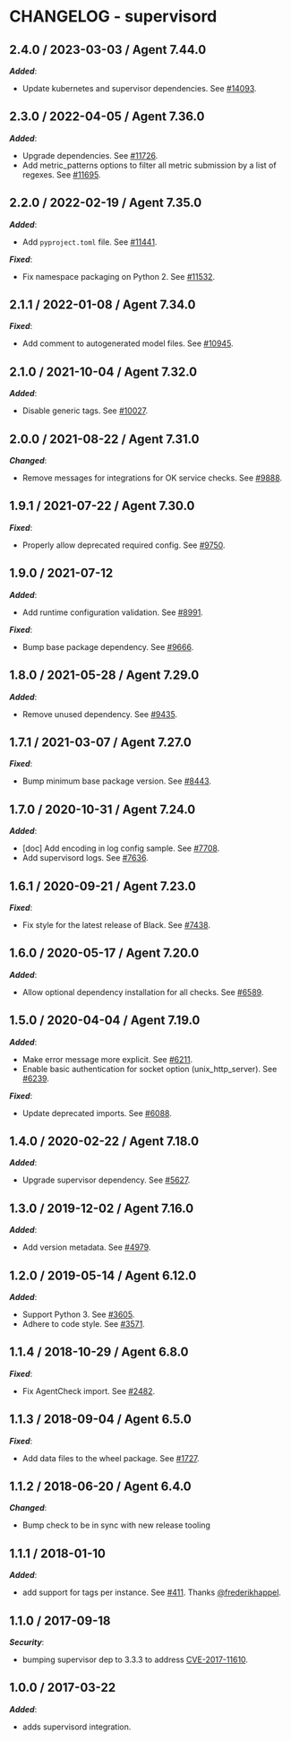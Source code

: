 # CHANGELOG - supervisord

## 2.4.0 / 2023-03-03 / Agent 7.44.0

***Added***: 

* Update kubernetes and supervisor dependencies. See [#14093](https://github.com/DataDog/integrations-core/pull/14093).


## 2.3.0 / 2022-04-05 / Agent 7.36.0

***Added***: 

* Upgrade dependencies. See [#11726](https://github.com/DataDog/integrations-core/pull/11726).
* Add metric_patterns options to filter all metric submission by a list of regexes. See [#11695](https://github.com/DataDog/integrations-core/pull/11695).


## 2.2.0 / 2022-02-19 / Agent 7.35.0

***Added***: 

* Add `pyproject.toml` file. See [#11441](https://github.com/DataDog/integrations-core/pull/11441).

***Fixed***: 

* Fix namespace packaging on Python 2. See [#11532](https://github.com/DataDog/integrations-core/pull/11532).


## 2.1.1 / 2022-01-08 / Agent 7.34.0

***Fixed***: 

* Add comment to autogenerated model files. See [#10945](https://github.com/DataDog/integrations-core/pull/10945).


## 2.1.0 / 2021-10-04 / Agent 7.32.0

***Added***: 

* Disable generic tags. See [#10027](https://github.com/DataDog/integrations-core/pull/10027).


## 2.0.0 / 2021-08-22 / Agent 7.31.0

***Changed***: 

* Remove messages for integrations for OK service checks. See [#9888](https://github.com/DataDog/integrations-core/pull/9888).


## 1.9.1 / 2021-07-22 / Agent 7.30.0

***Fixed***: 

* Properly allow deprecated required config. See [#9750](https://github.com/DataDog/integrations-core/pull/9750).


## 1.9.0 / 2021-07-12

***Added***: 

* Add runtime configuration validation. See [#8991](https://github.com/DataDog/integrations-core/pull/8991).

***Fixed***: 

* Bump base package dependency. See [#9666](https://github.com/DataDog/integrations-core/pull/9666).


## 1.8.0 / 2021-05-28 / Agent 7.29.0

***Added***: 

* Remove unused dependency. See [#9435](https://github.com/DataDog/integrations-core/pull/9435).


## 1.7.1 / 2021-03-07 / Agent 7.27.0

***Fixed***: 

* Bump minimum base package version. See [#8443](https://github.com/DataDog/integrations-core/pull/8443).


## 1.7.0 / 2020-10-31 / Agent 7.24.0

***Added***: 

* [doc] Add encoding in log config sample. See [#7708](https://github.com/DataDog/integrations-core/pull/7708).
* Add supervisord logs. See [#7636](https://github.com/DataDog/integrations-core/pull/7636).


## 1.6.1 / 2020-09-21 / Agent 7.23.0

***Fixed***: 

* Fix style for the latest release of Black. See [#7438](https://github.com/DataDog/integrations-core/pull/7438).


## 1.6.0 / 2020-05-17 / Agent 7.20.0

***Added***: 

* Allow optional dependency installation for all checks. See [#6589](https://github.com/DataDog/integrations-core/pull/6589).


## 1.5.0 / 2020-04-04 / Agent 7.19.0

***Added***: 

* Make error message more explicit. See [#6211](https://github.com/DataDog/integrations-core/pull/6211).
* Enable basic authentication for socket option (unix_http_server). See [#6239](https://github.com/DataDog/integrations-core/pull/6239).

***Fixed***: 

* Update deprecated imports. See [#6088](https://github.com/DataDog/integrations-core/pull/6088).


## 1.4.0 / 2020-02-22 / Agent 7.18.0

***Added***: 

* Upgrade supervisor dependency. See [#5627](https://github.com/DataDog/integrations-core/pull/5627).


## 1.3.0 / 2019-12-02 / Agent 7.16.0

***Added***: 

* Add version metadata. See [#4979](https://github.com/DataDog/integrations-core/pull/4979).


## 1.2.0 / 2019-05-14 / Agent 6.12.0

***Added***: 

* Support Python 3. See [#3605](https://github.com/DataDog/integrations-core/pull/3605).
* Adhere to code style. See [#3571](https://github.com/DataDog/integrations-core/pull/3571).


## 1.1.4 / 2018-10-29 / Agent 6.8.0

***Fixed***: 

* Fix AgentCheck import. See [#2482][1].


## 1.1.3 / 2018-09-04 / Agent 6.5.0

***Fixed***: 

* Add data files to the wheel package. See [#1727][2].


## 1.1.2 / 2018-06-20 / Agent 6.4.0

***Changed***: 

* Bump check to be in sync with new release tooling


## 1.1.1 / 2018-01-10

***Added***: 

* add support for tags per instance. See [#411][3]. Thanks [@frederikhappel][4].


## 1.1.0 / 2017-09-18

***Security***: 

* bumping supervisor dep to 3.3.3 to address [CVE-2017-11610][5].


## 1.0.0 / 2017-03-22

***Added***: 

* adds supervisord integration.

[1]: https://github.com/DataDog/integrations-core/pull/2482
[2]: https://github.com/DataDog/integrations-core/pull/1727
[3]: https://github.com/DataDog/integrations-core/pull/411
[4]: https://github.com/frederikhappel
[5]: https://nvd.nist.gov/vuln/detail/CVE-2017-11610
